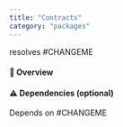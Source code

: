 ```yaml
---
title: "Contracts"
category: "packages"
---
```


resolves #CHANGEME

#### :notebook: Overview

#### :warning: Dependencies (optional)
Depends on #CHANGEME
